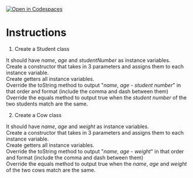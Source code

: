 [![Open in Codespaces](https://classroom.github.com/assets/launch-codespace-2972f46106e565e64193e422d61a12cf1da4916b45550586e14ef0a7c637dd04.svg)](https://classroom.github.com/open-in-codespaces?assignment_repo_id=19436874)
# Instructions  

  1. Create a Student class

It should have _name_, _age_ and _studentNumber_ as instance variables.</br>
Create a constructor that takes in 3 parameters and assigns them to each instance variable.</br>
Create getters all instance variables.</br>
Override the toString method to output "_name_, _age_ - _student number_" in that order and format (include the comma and dash between them)</br>
Override the equals method to output true when the _student number_ of the two students match are the same.</br>

  2. Create a Cow class

It should have _name_, _age_ and _weight_ as instance variables.</br>
Create a constructor that takes in 3 parameters and assigns them to each instance variable.</br>
Create getters all instance variables.</br>
Override the toString method to output "_name_, _age_ - _weight_" in that order and format (include the comma and dash between them)</br>
Override the equals method to output true when the _name_, _age_ and _weight_ of the two cows match are the same.</br>


  
